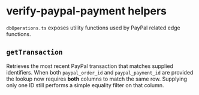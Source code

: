 # verify-paypal-payment helpers

`dbOperations.ts` exposes utility functions used by PayPal related edge functions.

## `getTransaction`

Retrieves the most recent PayPal transaction that matches supplied identifiers.
When both `paypal_order_id` and `paypal_payment_id` are provided the lookup now
requires **both** columns to match the same row. Supplying only one ID still
performs a simple equality filter on that column.
